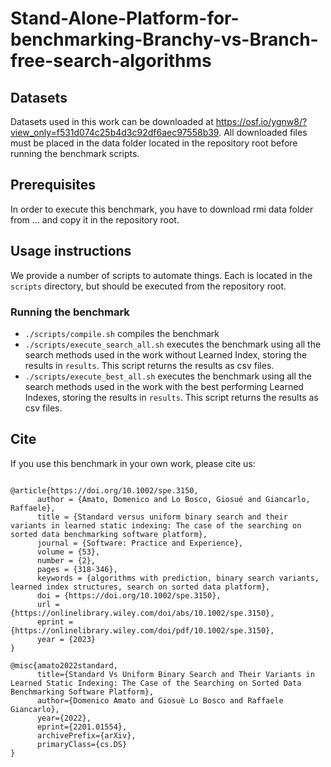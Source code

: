 # Stand-Alone-Platform-for-benchmarking-Branchy-vs-Branch-free-search-algorithms



## Datasets

Datasets used in this work can be downloaded at https://osf.io/ygnw8/?view_only=f531d074c25b4d3c92df6aec97558b39.
All downloaded files must be placed in the data folder located in the repository root before running the benchmark scripts.

## Prerequisites

In order to execute this benchmark, you have to download rmi data folder from ... and copy it in the repository root.

## Usage instructions

We provide a number of scripts to automate things. Each is located in the `scripts` directory, but should be executed from the repository root.

### Running the benchmark

* `./scripts/compile.sh` compiles the benchmark
* `./scripts/execute_search_all.sh` executes the benchmark using all the search methods used in the work without Learned Index, storing the results in `results`. This script returns the results as csv files.
* `./scripts/execute_best_all.sh` executes the benchmark using all the search methods used in the work with the best performing Learned Indexes, storing the results in `results`. This script returns the results as csv files.

## Cite

If you use this benchmark in your own work, please cite us:

```

@article{https://doi.org/10.1002/spe.3150,
      author = {Amato, Domenico and Lo Bosco, Giosué and Giancarlo, Raffaele},
      title = {Standard versus uniform binary search and their variants in learned static indexing: The case of the searching on sorted data benchmarking software platform},
      journal = {Software: Practice and Experience},
      volume = {53},
      number = {2},
      pages = {318-346},
      keywords = {algorithms with prediction, binary search variants, learned index structures, search on sorted data platform},
      doi = {https://doi.org/10.1002/spe.3150},
      url = {https://onlinelibrary.wiley.com/doi/abs/10.1002/spe.3150},
      eprint = {https://onlinelibrary.wiley.com/doi/pdf/10.1002/spe.3150},
      year = {2023}
}

@misc{amato2022standard,
      title={Standard Vs Uniform Binary Search and Their Variants in Learned Static Indexing: The Case of the Searching on Sorted Data Benchmarking Software Platform}, 
      author={Domenico Amato and Giosuè Lo Bosco and Raffaele Giancarlo},
      year={2022},
      eprint={2201.01554},
      archivePrefix={arXiv},
      primaryClass={cs.DS}
}
